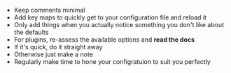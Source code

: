 * Keep comments minimal
* Add key maps to quickly get to your configuration file and reload it
* Only add things when you actually notice something you don't like about the defaults
* For plugins, re-assess the available options and **read the docs**
* If it's quick, do it straight away
* Otherwise just make a note
* Regularly make time to hone your configratuion to suit you perfectly
